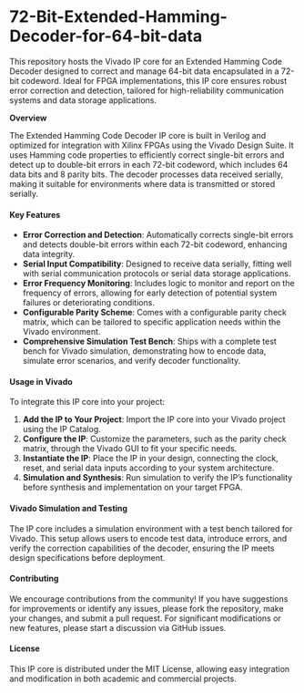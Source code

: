 # 72-Bit-Extended-Hamming-Decoder-for-64-bit-data
This repository hosts the Vivado IP core for an Extended Hamming Code Decoder designed to correct and manage 64-bit data encapsulated in a 72-bit codeword. Ideal for FPGA implementations, this IP core ensures robust error correction and detection, tailored for high-reliability communication systems and data storage applications.

**Overview**

The Extended Hamming Code Decoder IP core is built in Verilog and optimized for integration with Xilinx FPGAs using the Vivado Design Suite. It uses Hamming code properties to efficiently correct single-bit errors and detect up to double-bit errors in each 72-bit codeword, which includes 64 data bits and 8 parity bits. The decoder processes data received serially, making it suitable for environments where data is transmitted or stored serially.



#### Key Features

- **Error Correction and Detection**: Automatically corrects single-bit errors and detects double-bit errors within each 72-bit codeword, enhancing data integrity.
- **Serial Input Compatibility**: Designed to receive data serially, fitting well with serial communication protocols or serial data storage applications.
- **Error Frequency Monitoring**: Includes logic to monitor and report on the frequency of errors, allowing for early detection of potential system failures or deteriorating conditions.
- **Configurable Parity Scheme**: Comes with a configurable parity check matrix, which can be tailored to specific application needs within the Vivado environment.
- **Comprehensive Simulation Test Bench**: Ships with a complete test bench for Vivado simulation, demonstrating how to encode data, simulate error scenarios, and verify decoder functionality.

#### Usage in Vivado

To integrate this IP core into your project:
1. **Add the IP to Your Project**: Import the IP core into your Vivado project using the IP Catalog.
2. **Configure the IP**: Customize the parameters, such as the parity check matrix, through the Vivado GUI to fit your specific needs.
3. **Instantiate the IP**: Place the IP in your design, connecting the clock, reset, and serial data inputs according to your system architecture.
4. **Simulation and Synthesis**: Run simulation to verify the IP’s functionality before synthesis and implementation on your target FPGA.

#### Vivado Simulation and Testing

The IP core includes a simulation environment with a test bench tailored for Vivado. This setup allows users to encode test data, introduce errors, and verify the correction capabilities of the decoder, ensuring the IP meets design specifications before deployment.

#### Contributing

We encourage contributions from the community! If you have suggestions for improvements or identify any issues, please fork the repository, make your changes, and submit a pull request. For significant modifications or new features, please start a discussion via GitHub issues.

#### License

This IP core is distributed under the MIT License, allowing easy integration and modification in both academic and commercial projects.
